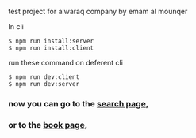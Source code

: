test project for alwaraq company
by emam al mounqer

In cli

```console
$ npm run install:server
$ npm run install:client
```

run these command on deferent cli

```console
$ npm run dev:client
$ npm run dev:server
```

### now you can go to the [search page](localhost:3000/search),

### or to the [book page](localhost:3000/books/000001),
